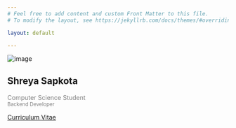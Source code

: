 ```yaml
---
# Feel free to add content and custom Front Matter to this file.
# To modify the layout, see https://jekyllrb.com/docs/themes/#overriding-theme-defaults

layout: default

---
```

<div class="row justify-content-center align-items-center">
  <div class="col-lg-4 col-md-6 text-center mt-4">
    <div id="container" class="my-2">
      <div id="dummy"></div>
      <div id="element">
        <img src="{{site.baseurl}}/assets/instasize_180621191945.png" alt="image" class="circle-image wow animated zoomIn" >
      </div>
    </div>
  </div>
    <div class="col-lg-4 col-md-6 text-center mt-4">
    <h2 class='text-center'>Shreya Sapkota</h2>
    <p style='color:grey'>Computer Science Student<br>
    <small>Backend Developer <i class="fas fa-code"></i> </small>
    </p>
    <a class="btn btn-outline-secondary" target='_blank' href="assets/ShreyaSapkota_CV .pdf"><i class="fas fa-file-pdf"></i>  Curriculum Vitae </a>
    </div>
  </div>

  